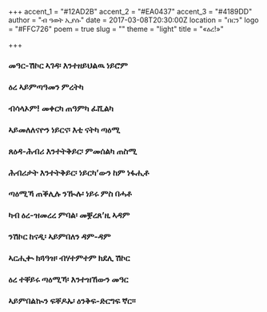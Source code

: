 +++
accent_1 = "#12AD2B"
accent_2 = "#EA0437"
accent_3 = "#4189DD"
author = "ብ ዓወት ኢያሱ"
date = 2017-03-08T20:30:00Z
location = "በርን"
logo = "#FFC726"
poem = true
slug = ""
theme = "light"
title = "«ዕረ!»"

+++
### **መዓር-ሽኮር ኣገዳ፡ እንተዘይህልዉ ነይሮም** 

### **ዕረ ኣይምጣዓመን ምረትካ**

### **ብሳላኦም! መቀርካ ጠዓምካ ፈሺልካ** 

### **ኣይመለለናዮን ነይርና፡ እቲ ናትካ ጣዕሚ** 

### **ጸዕዳ-ሕብሪ እንተትቅይር፡ ምመሰልካ ጠስሚ** 

### **ሕብሪታት እንተትቅይር፡ ነይርካ’ውን ከም ነፋሒቶ**

###  **ጣዕሚኻ ጠቕሊሉ ንዂሉ፡ ነይሩ ምስ በሓቶ** 

### **ካብ ዕረ-ዝመረረ ምባል፡ መቛረጸ’ዚ ኣዳም**

###  **ንሽኮር ከናዲ፡ ኣይምበለን ዳም-ዳም**

### **ኣርሒቊ ክጓዓዝ፡ ብሃተምተም ክደሊ ሽኮር**

###  **ዕረ ተቐይሩ ጣዕሚኻ፡ እንተዝኸውን መዓር** 

### **ኣይምበልኲን ፍቐዶኡ፡ ዕንቅፍ-ድርግፍ ኛር።**